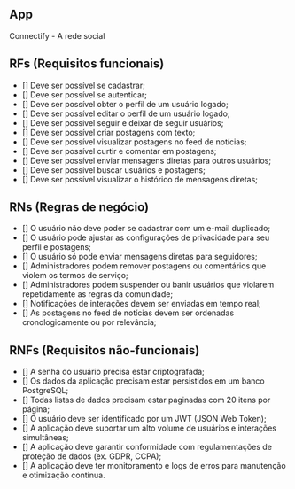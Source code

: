 ## App

Connectify - A rede social

## RFs (Requisitos funcionais)

- [] Deve ser possível se cadastrar;
- [] Deve ser possível se autenticar;
- [] Deve ser possível obter o perfil de um usuário logado;
- [] Deve ser possível editar o perfil de um usuário logado;
- [] Deve ser possível seguir e deixar de seguir usuários;
- [] Deve ser possível criar postagens com texto;
- [] Deve ser possível visualizar postagens no feed de notícias;
- [] Deve ser possível curtir e comentar em postagens;
- [] Deve ser possível enviar mensagens diretas para outros usuários;
- [] Deve ser possível buscar usuários e postagens;
- [] Deve ser possível visualizar o histórico de mensagens diretas;

## RNs (Regras de negócio)

- [] O usuário não deve poder se cadastrar com um e-mail duplicado;
- [] O usuário pode ajustar as configurações de privacidade para seu perfil e postagens;
- [] O usuário só pode enviar mensagens diretas para seguidores;
- [] Administradores podem remover postagens ou comentários que violem os termos de serviço;
- [] Administradores podem suspender ou banir usuários que violarem repetidamente as regras da comunidade;
- [] Notificações de interações devem ser enviadas em tempo real;
- [] As postagens no feed de notícias devem ser ordenadas cronologicamente ou por relevância;

## RNFs (Requisitos não-funcionais)

- [] A senha do usuário precisa estar criptografada;
- [] Os dados da aplicação precisam estar persistidos em um banco PostgreSQL;
- [] Todas listas de dados precisam estar paginadas com 20 itens por página;
- [] O usuário deve ser identificado por um JWT (JSON Web Token);
- [] A aplicação deve suportar um alto volume de usuários e interações simultâneas;
- [] A aplicação deve garantir conformidade com regulamentações de proteção de dados (ex. GDPR, CCPA);
- [] A aplicação deve ter monitoramento e logs de erros para manutenção e otimização contínua.
